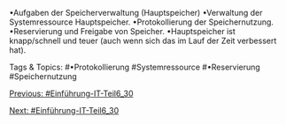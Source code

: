 •Aufgaben der Speicherverwaltung (Hauptspeicher)
•Verwaltung der Systemressource Hauptspeicher.
•Protokollierung der Speichernutzung.
•Reservierung und Freigabe von Speicher.
•Hauptspeicher ist knapp/schnell und teuer (auch wenn sich das im Lauf der Zeit verbessert hat).

   Tags & Topics:
   #•Protokollierung
   #Systemressource
   #•Reservierung
   #Speichernutzung

[Previous: #Einführung-IT-Teil6_30](Einführung-IT-Teil6_30.md)

[Next: #Einführung-IT-Teil6_30](Einführung-IT-Teil6_30.md)